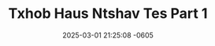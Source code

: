 ---
layout: movie-video-data
date: 2025-03-01 21:25:08 -0605
categories: movie

# Site Attributes
title: "Txhob Haus Ntshav Tes Part 1"
permalink: "/movie/Txhob_Haus_Ntshav_Tes_Part_1"

# Movie Attributes
synopsis: "Txog rau ib tsoom nom tsoom Tswv los yog tsoom niam txiv kwv tij neej tsa peb daim movie.. Txhob haus ntshav tes. Peb tsuas yog ua los rau peb saib ua kev lom zem xwb peb tsis yog ua los rhuav tshem leej twg txoj kev cai los yog saib tsis taus leej twg txawm tias peb ua dhau txoj cai lawm los thov nej zam lub txim rau peb thiab.. Vam thiab cia siab hais tias nej tsoom hlob yuav pub tau txoj kev ywj pheej rau peb thiab.. ua tsaug ntau"
producer: "Lao Her, Kong Her"
director: "Lao Her, Kong Her"
writer: ""
video_link: ""
genre: "Horror Comedy"
year: ""
release_type: "VHS"
storage: ""
thumbnail: "/assets/images/movie_thumbnails/Txhob Haus Ntshav Tes Part 1.jpeg"
publishing_company: "L.B.T HmongBrother Video Production"

# Sequels + Parts
base_movie: "Txhob Haus Ntshav Tes Part 1"
total_parts: 2
sequel: "Txhob Haus Ntshav Tes Part 2"

# Movie Cast
cast:
- name: "Kooj Hawj"
- name: "Xis Vaj"
- name: "Ntsuab Vaj"
- name: "Paj Thoj"
- name: "Kaus Hawj"
- name: "Vaj Yaj"
---